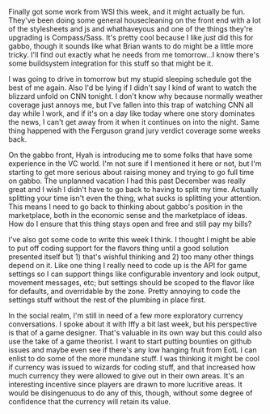 Finally got some work from WSI this week, and it might actually be fun. They've been doing some general housecleaning on the front end with a lot of the stylesheets and js and whathaveyous and one of the things they're upgrading is Compass/Sass. It's pretty cool because I like *just* did this for gabbo, though it sounds like what Brian wants to do might be a little more tricky. I'll find out exactly what he needs from me tomorrow...I know there's some buildsystem integration for this stuff so that might be it. 

I was going to drive in tomorrow but my stupid sleeping schedule got the best of me again. Also I'd be lying if I didn't say I kind of want to watch the blizzard unfold on CNN tonight. I don't know why because normally weather coverage just annoys me, but I've fallen into this trap of watching CNN all day while I work, and if it's on a day like today where one story dominates the news, I can't get away from it when it continues on into the night. Same thing happened with the Ferguson grand jury verdict coverage some weeks back.

On the gabbo front, Hyah is introducing me to some folks that have some experience in the VC world. I'm not sure if I mentioned it here or not, but I'm starting to get more serious about raising money and trying to go full time on gabbo. The unplanned vacation I had this past December was really great and I wish I didn't have to go back to having to split my time. Actually splitting your time isn't even the thing, what sucks is splitting your attention. This means I need to go back to thinking about gabbo's position in the marketplace, both in the economic sense and the marketplace of ideas. How do I ensure that this thing stays open and free and still pay my bills?

I've also got some code to write this week I think. I thought I might be able to put off coding support for the flavors thing until a good solution presented itself but 1) that's wishful thinking and 2) too many other things depend on it. Like one thing I really need to code up is the API for game settings so I can support things like configurable inventory and look output, movement messages, etc; but settings should be scoped to the flavor like for defaults, and overridable by the zone. Pretty annoying to code the settings stuff without the rest of the plumbing in place first.

In the social realm, I'm still in need of a few more exploratory currency conversations. I spoke about it with Iffy a bit last week, but his perspective is that of a game designer. That's valuable in its own way but this could also use the take of a game theorist. I want to start putting bounties on github issues and maybe even see if there's any low hanging fruit from EotL I can enlist to do some of the more mundane stuff. I was thinking it might be cool if currency was issued to wizards for coding stuff, and that increased how much currency they were allowed to give out in their own areas. It's an interesting incentive since players are drawn to more lucritive areas. It would be disingenuous to do any of this, though, without some degree of confidence that the currency will retain its value.
